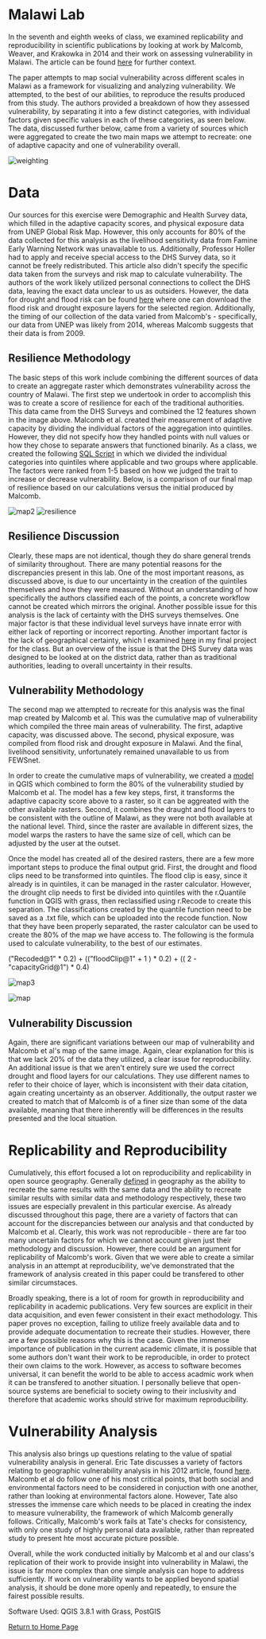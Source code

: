 # Malawi Lab

In the seventh and eighth weeks of class, we examined replicability and reproducibility in scientific publications by looking at work by Malcomb, Weaver, and Krakowka in 2014 and their work on assessing vulnerability in Malawi.  The article can be found [here](https://reader.elsevier.com/reader/sd/pii/S0143622814000058?token=078A0ACAE18D01995A67473D93E5DC36A07C5779021CF903B8334CF1D7C8EAD9277467C394E80035D5AD73BF0FD401F0) for further context. 

The paper attempts to map social vulnerability across different scales in Malawi as a framework for visualizing and analyzing vulnerability. We attempted, to the best of our abilities, to reproduce the results produced from this study.  The authors provided a breakdown of how they assessed vulnerability, by separating it into a few distinct categories, with individual factors given specific values in each of these categories, as seen below.  The data, discussed further below, came from a variety of sources which were aggregated to create the two main maps we attempt to recreate: one of adaptive capacity and one of vulnerability overall.

![weighting](measures.PNG)

# Data

Our sources for this exercise were Demographic and Health Survey data, which filled in the adaptive capacity scores, and physical exposure data from UNEP Global Risk Map.  However, this only accounts for 80% of the data collected for this analysis as the livelihood sensitivity data from Famine Early Warning Network was unavailable to us. Additionally, Professor Holler had to apply and receive special access to the DHS Survey data, so it cannot be freely redistributed. This article also didn't specify the specific data taken from the surveys and risk map to calculate vulnerability.  The authors of the work likely utilized personal connections to collect the DHS data, leaving the exact data unclear to us as outsiders. However, the data for drought and flood risk can be found [here](https://preview.grid.unep.ch/) where one can download the flood risk and drought exposure layers for the selected region.  Additionally, the timing of our collection of the data varied from Malcomb's - specifically, our data from UNEP was likely from 2014, whereas Malcomb suggests that their data is from 2009.


## Resilience Methodology
The basic steps of this work include combining the different sources of data to create an aggregate raster which demonstrates vulnerability across the country of Malawi.  The first step we undertook in order to accomplish this was to create a score of resilience for each of the traditional authorities.  This data came from the DHS Surveys and combined the 12 features shown in the image above.  Malcomb et al. created their measurement of adaptive capacity by dividing the individual factors of the aggregation into quintiles.  However, they did not specify how they handled points with null values or how they chose to separate answers that functioned binarily.  As a class, we created the following [SQL Script](vulnerability.sql) in which we divided the individual categories into quintiles where applicable and two groups where applicable.  The factors were ranked from 1-5 based on how we judged the trait to increase or decrease vulnerability.  Below, is a comparison of our final map of resilience based on our calculations versus the initial produced by Malcomb. 

![map2](malawi2.PNG) ![resilience](resilience.PNG)

## Resilience Discussion

Clearly, these maps are not identical, though they do share general trends of similarity throughout.  There are many potential reasons for the discrepancies present in this lab.  One of the most important reasons, as discussed above, is due to our uncertainty in the creation of the quintiles themselves and how they were measured.  Without an understanding of how specifically the authors classified each of the points, a concrete workflow cannot be created which mirrors the original. Another possible issue for this analysis is the lack of certainty with the DHS surveys themselves.  One major factor is that these individual level surveys have innate error with either lack of reporting or incorrect reporting.  Another important factor is the lack of geographical certainty, which I examined [here](final.md) in my final project for the class.  But an overview of the issue is that the DHS Survey data was designed to be looked at on the district data, rather than as traditional authorities, leading to overall uncertainty in their results.  

## Vulnerability Methodology

The second map we attempted to recreate for this analysis was the final map created by Malcomb et al.  This was the cumulative map of vulnerability which compiled the three main areas of vulnerability.  The first, adaptive capacity, was discussed above.  The second, physical exposure, was compiled from flood risk and drought exposure in Malawi.  And the final, livelihood sensitivity, unfortunately remained unavailable to us from FEWSnet.

In order to create the cumulative maps of vulnerability, we created a [model](mowdel.model3) in QGIS which combined to form the 80% of the vulnerability studied by Malcomb et al.  The model has a few key steps, first, it transforms the adaptive capacity score above to a raster, so it can be aggreated with the other available rasters.  Second, it combines the draught and flood layers to be consistent with the outline of Malawi, as they were not both available at the national level.  Third, since the raster are available in different sizes, the model warps the rasters to have the same size of cell, which can be adjusted by the user at the outset.  

Once the model has created all of the desired rasters, there are a few more important steps to produce the final output grid.  First, the drought and flood clips need to be transformed into quintiles.  The flood clip is easy, since it already is in quintiles, it can be managed in the raster calculator.  However, the drought clip needs to first be divided into quintiles with the r.Quantile function in QGIS with grass, then reclassified using r.Recode to create this separation.  The classifications created by the quantile function need to be saved as a .txt file, which can be uploaded into the recode function.  Now that they have been properly separated, the raster calculator can be used to create the 80% of the map we have access to. The following is the formula used to calculate vulnerability, to the best of our estimates.

("Recoded@1" * 0.2) + (("floodClip@1" + 1 ) * 0.2) + (( 2 - "capacityGrid@1") * 0.4) 

![map3](malawi1.PNG)

![map](d.png)


## Vulnerability Discussion
Again, there are significant variations between our map of vulnerability and Malcomb et al's map of the same image.  Again, clear explanation for this is that we lack 20% of the data they utilized, a clear issue for reproducibility.  An additional issue is that we aren't entirely sure we used the correct drought and flood layers for our calculations.  They use different names to refer to their choice of layer, which is inconsistent with their data citation, again creating uncertainty as an observer.  Additionally, the output raster we created to match that of Malcomb is of a finer size than some of the data available, meaning that there inherently will be differences in the results presented and the local situation.  

# Replicability and Reproducibility

Cumulatively, this effort focused a lot on reproducibility and replicability in open source geography.  Generally [defined](https://www.nap.edu/catalog/25303/reproducibility-and-replicability-in-science) in geography as the ability to recreate the same results with the same data and the ability to recreate similar results with similar data and methodology respectively, these two issues are especially prevalent in this particular exercise.  As already discussed throughout this page, there are a variety of factors that can account for the discrepancies between our analysis and that conducted by Malcomb et al.  Clearly, this work was not reproducible - there are far too many uncertain factors for which we cannot account given just their methodology and discussion.  However, there could be an argument for replicability of Malcomb's work.  Given that we were able to create a similar analysis in an attempt at reproducibility, we've demonstrated that the framework of analysis created in this paper could be transfered to other similar circumstaces.  

Broadly speaking, there is a lot of room for growth in reproducibility and replicability in academic publications.  Very few sources are explicit in their data acquisition, and even fewer consistent in their exact methodology.  This paper proves no exception, failing to utilize freely available data and to provide adequate documentation to recreate their studies.  However, there are a few possible reasons why this is the case.  Given the immense importance of publication in the current academic climate, it is possible that some authors don't want their work to be reproducible, in order to protect their own claims to the work.  However, as access to software becomes universal, it can benefit the world to be able to access acadmic work when it can be transfered to another situation.  I personally believe that open-source systems are beneficial to society owing to their inclusivity and therefore that academic works should strive for maximum reproducibility.  

# Vulnerability Analysis
This analysis also brings up questions relating to the value of spatial vulnerability analysis in general.  Eric Tate discusses a variety of factors relating to geographic vulnerability analysis in his 2012 article, found [here](https://link.springer.com/content/pdf/10.1007%2Fs11069-012-0152-2.pdf).  Malcomb et al do follow one of his most critical points, that both social and environmental factors need to be considered in conjuction with one another, rather than looking at environmental factors alone.  However, Tate also stresses the immense care which needs to be placed in creating the index to measure vulnerability, the framework of which Malcomb generally follows.  Critically, Malcomb's work fails at Tate's checks for consistency, with only one study of highly personal data available, rather than repreated study to present hte most accurate picture possible.  

Overall, while the work conducted initially by Malcomb et al and our class's replication of their work to provide insight into vulnerability in Malawi, the issue is far more complex than one simple analysis can hope to address sufficiently.  If work on vulnerability wants to be applied beyond spatial analysis, it should be done more openly and repeatedly, to ensure the fairest possible results. 


Software Used: QGIS 3.8.1 with Grass, PostGIS

[Return to Home Page](pdickson2.github.io)


